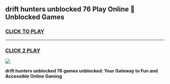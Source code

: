 
## drift hunters unblocked 76 Play Online 👋 Unblocked Games
<h3>
<a href="https://premium.freeplayer.one?title=drift_hunters_unblocked_76&ref=19F">CLICK TO PLAY</a></h3>
<hr>

<h3>
<a href="https://premium.freeplayer.one?title=drift_hunters_unblocked_76&ref=19F">CLICK 2 PLAY</a>
  
</h3>

<a href="https://premium.freeplayer.one?title=drift_hunters_unblocked_76&ref=19F"><img src="https://clearcache.store/games.png"></a>


**drift hunters unblocked 76 games unblocked: Your Gateway to Fun and Accessible Online Gaming**
